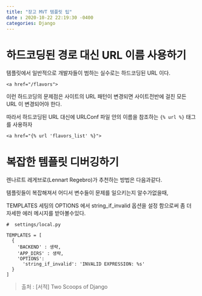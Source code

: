 ```yaml
---
title: "장고 MVT 템플릿 팁"
date : 2020-10-22 22:19:30 -0400
categories: Django
---
```





# 하드코딩된 경로 대신 URL 이름 사용하기


템플릿에서 일반적으로 개발자들이 범하는 실수로는 하드코딩된 URL 이다.

```
<a href="/flavors">
```

이런 하드코딩의 문제점은 사이트의 URL 패턴이 변경되면 사이트전반에 걸친 모든 URL 이 변경되어야 한다.

따라서 하드코딩된 URL 대신에 URLConf 파일 안의 이름을 참조하는 ```{% url %}``` 태그를 사용하자

```<a href="{% url 'flavors_list' %}">```


# 복잡한 템플릿 디버깅하기

렌나르트 레게브로(Lennart Regebro)가 추천하는 방법은 다음과같다.

템플릿들이 복잡해져서 어디서 변수들이 문제를 일으키는지 알수가없을때,

TEMPLATES 세팅의 OPTIONS 에서 string_if_invalid 옵션을 설정 함으로써 좀 더 자세한 에러 메시지를 받아볼수있다.

```
#  settings/local.py

TEMPLATES = [
  {
    'BACKEND' : 생략,
    'APP_DIRS' : 생략,
    'OPTIONS':
      'string_if_invalid': 'INVALID EXPRESSION: %s'
  }
]
```




> 출처 : [서적] Two Scoops of Django
